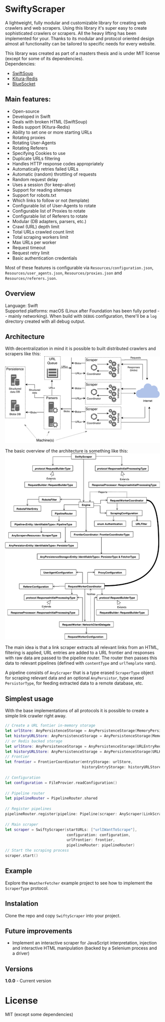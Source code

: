 # SwiftyScraper
A lightweight, fully modular and customizable library for creating web crawlers and web scrapers. Using this library it's super easy to create sophisticated crawlers or scrapers. All the heavy lifting has been implemented for your. Thanks to its modular and protocol oriented design almost all functionality can be tailored to specific needs for every website.  

This library was created as part of a masters thesis and is under MIT license (except for some of its dependencies).  
Dependencies:
- [SwiftSoup](https://github.com/scinfu/SwiftSoup)
- [Kitura-Redis](https://github.com/IBM-Swift/Kitura-redis)
- [BlueSocket](https://github.com/IBM-Swift/BlueSocket)

## Main features: 
- Open-source								
- Developed in Swift
- Deals with broken HTML (SwiftSoup)  
- Redis support (Kitura-Redis)
- Ability to set one or more starting URLs			
- Rotating proxies						
- Rotating User-Agents					
- Rotating Referers						
- Specifying Cookies to use				
- Duplicate URLs filtering				
- Handles HTTP response codes appropriately
- Automatically retries failed URLs							
- Automatic (random) throttling of requests
- Random request delay					
- Uses a session (for keep-alive)		
- Support for reading sitemaps			
- Support for robots.txt								
- Which links to follow or not (template)			
- Configurable list of User-Agents to rotate			
- Configurable list of Proxies to rotate				
- Configurable list of Referers to rotate                         
- Modular (DB adapters, parsers, etc.)
- Crawl (URL) depth limit						
- Total URLs crawled count limit			
- Total scraping workers limit			
- Max URLs per worker						
- Request timeout							
- Request retry limit						
- Basic authentication credentials	

Most of these features is configurable via `Resources/configuration.json`, `Resources/user_agents.json`, `Resources/proxies.json` and `Resources/referers.json`.

## Overview
Language: Swift  
Supported platforms: macOS (Linux after Foundation has been fully ported -- mainly networking).
When build with `DEBUG` configuration, there'll be a `log` directory created with all debug output.

## Architecture

With decentralization in mind it is possible to built distributed crawlers and scrapers like this:  
![Discributed scraper](doc/img/distributed_scraper.png)


The basic overview of the architecture is something like this:
![Architecture](doc/img/framework_architecture.png)


The main idea is that a link scraper extracts all relevant links from an HTML, filtering is applied, URL entries are added to a URL frontier and responses with raw data are passed to the pipeline router. The router then passes this data to relevant pipelines (defined with `contentType` and `urlTemplate` vars).

A pipeline consists of `AnyScraper` that is a type erased `ScraperType` object for scraping relevant data and an optional `AnyPersistor`, type erased `PersistorType`, for feeding extracted data to a remote database, etc.


## Simplest usage
With the base implementations of all protocols it is possible to create a simple link crawler right away.
```swift
// Create a URL fontier in-memory storage
let urlStore: AnyPersistenceStorage = AnyPersistenceStorage(MemoryPersistenceStorage<URLEntry>())
let historyURLStore: AnyPersistenceStorage = AnyPersistenceStorage(MemoryPersistenceStorage<URLHistoryEntry>())
// or Redis backed storage
let urlStore: AnyPersistenceStorage = AnyPersistenceStorage(URLEntryRedisStore())
let historyURLStore: AnyPersistenceStorage = AnyPersistenceStorage(URLHistoryEntryRedisStore())
// Frontier
let frontier = FrontierCoordinator(entryStorage: urlStore,
                                   historyEntryStorage: historyURLStore)

// Configuration
let configuration = FileProvier.readConfiguration()

// Pipeline router
let pipelineRouter = PipelineRouter.shared

// Register pipelines
pipelineRouter.register(pipeline: Pipeline(scraper: AnyScraper(LinkScraper()), persistor: nil))

// Main scraper
let scraper = SwiftyScraper(startURLs: ["urlIWantToScrape"], 
                            configuration: configuration, 
                            urlFrontier: frontier, 
                            pipelineRouter: pipelineRouter)
// Start the scraping process
scraper.start()
```

## Example
Explore the `WeatherFetcher` example project to see how to implement the `ScraperType` protocol.

## Instalation
Clone the repo and copy `SwiftyScraper` into your project.

## Future improvements  
- Implement an interactive scraper for JavaScript interpretation, injection and interactive HTML manipulation (backed by a Selenium process and a driver)

## Versions
**1.0.0** - Current version

# License
MIT (except some dependencies)
